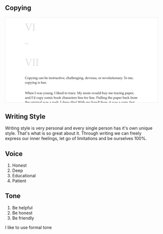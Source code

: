 ## Copying

![Copying](04-voice-tone/04-voice-tone-chapter-6.png)

## Writing Style

Writing style is very personal and every single person has it's own unique style. That's what is so great about it. Through writing we can freely express our inner feelings, let go of limitations and be ourselves 100%.

## Voice

1. Honest
2. Deep
3. Educational
4. Patient

## Tone

1. Be helpful
2. Be honest
3. Be friendly

I like to use formal tone
